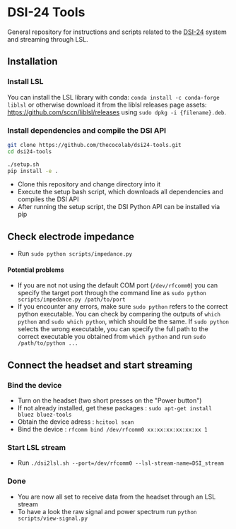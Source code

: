 # DSI-24 Tools
General repository for instructions and scripts related to the [DSI-24](https://wearablesensing.com/dsi-24/) system and streaming through LSL.


Installation
---
### Install LSL
You can install the LSL library with conda: `conda install -c conda-forge liblsl` or otherwise download it from the liblsl releases page assets: https://github.com/sccn/liblsl/releases using `sudo dpkg -i {filename}.deb`.

### Install dependencies and compile the DSI API
```bash
git clone https://github.com/thecocolab/dsi24-tools.git
cd dsi24-tools

./setup.sh
pip install -e .
```
- Clone this repository and change directory into it
- Execute the setup bash script, which downloads all dependencies and compiles the DSI API
- After running the setup script, the DSI Python API can be installed via pip


Check electrode impedance
---
- Run `sudo python scripts/impedance.py`

#### Potential problems
- If you are not not using the default COM port (`/dev/rfcomm0`) you can specify the target port through the command line as `sudo python scripts/impedance.py /path/to/port`
- If you encounter any errors, make sure `sudo python` refers to the correct python executable. You can check by comparing the outputs of `which python` and `sudo which python`, which should be the same. If `sudo python` selects the wrong executable, you can specify the full path to the correct executable you obtained from `which python` and run `sudo /path/to/python ...`


Connect the headset and start streaming
---
### Bind the device
- Turn on the headset (two short presses on the "Power button")
- If not already installed, get these packages : `sudo apt-get install bluez bluez-tools`
- Obtain the device adress : `hcitool scan`
- Bind the device : `rfcomm bind /dev/rfcomm0 xx:xx:xx:xx:xx:xx 1`

### Start LSL stream
- Run `./dsi2lsl.sh --port=/dev/rfcomm0 --lsl-stream-name=DSI_stream`

### Done
- You are now all set to receive data from the headset through an LSL stream
- To have a look the raw signal and power spectrum run `python scripts/view-signal.py`
